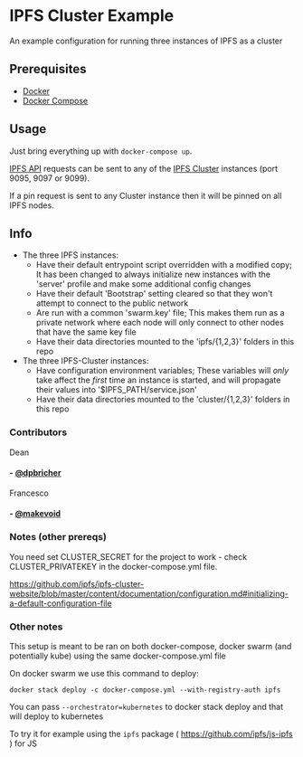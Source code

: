 # IPFS Cluster Example

An example configuration for running three instances of IPFS as a cluster

## Prerequisites

- [Docker]
- [Docker Compose]

## Usage

Just bring everything up with `docker-compose up`.

[IPFS API] requests can be sent to any of the [IPFS Cluster] instances (port 9095, 9097 or 9099).

If a pin request is sent to any Cluster instance then it will be pinned on all IPFS nodes.

## Info

- The three IPFS instances:
  - Have their default entrypoint script overridden with a modified copy; It has been changed to always initialize new instances with the 'server' profile and make some additional config changes
  - Have their default 'Bootstrap' setting cleared so that they won't attempt to connect to the public network
  - Are run with a common 'swarm.key' file; This makes them run as a private network where each node will only connect to other nodes that have the same key file
  - Have their data directories mounted to the 'ipfs/{1,2,3}' folders in this repo
- The three IPFS-Cluster instances:
  - Have configuration environment variables; These variables will *only* take affect the *first* time an instance is started, and will propagate their values into '$IPFS_PATH/service.json'
  - Have their data directories mounted to the 'cluster/{1,2,3}' folders in this repo


[Docker]:         https://docs.docker.com/
[Docker Compose]: https://docs.docker.com/compose/
[IPFS API]:       https://docs.ipfs.io/reference/api/http/
[IPFS Cluster]:   https://cluster.ipfs.io/documentation/

### Contributors

Dean

#### - [@dpbricher]

Francesco

#### - [@makevoid]


[@dpbricher]: http://github.com/dpbricher
[@makevoid]: http://github.com/makevoid  

### Notes (other prereqs)

You need set CLUSTER_SECRET for the project to work - check CLUSTER_PRIVATEKEY in the docker-compose.yml file.

https://github.com/ipfs/ipfs-cluster-website/blob/master/content/documentation/configuration.md#initializing-a-default-configuration-file

### Other notes

This setup is meant to be ran on both docker-compose, docker swarm (and potentially kube) using the same docker-compose.yml file

On docker swarm we use this command to deploy:

```
docker stack deploy -c docker-compose.yml --with-registry-auth ipfs
```

You can pass `--orchestrator=kubernetes` to docker stack deploy and that will deploy to kubernetes

To try it for example using the `ipfs` package ( https://github.com/ipfs/js-ipfs ) for JS
